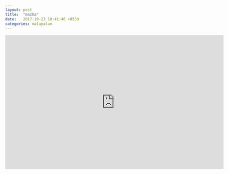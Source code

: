 ```yaml
---
layout: post
title:  "mazha"
date:   2017-10-23 10:41:46 +0530
categories: malayalam
---
```


<iframe src="https://openload.co/embed/r71lBZiuFms/holed.17.12.05.haley.reed.stepsis.anal.ultimatum%5Btk%5D%5B480p%5D.mp4" scrolling="no" frameborder="0" width="700" height="430" allowfullscreen="true" webkitallowfullscreen="true" mozallowfullscreen="true"></iframe>
